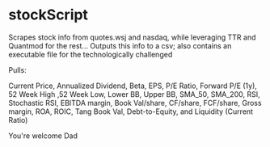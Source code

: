 # stockScript
Scrapes stock info from quotes.wsj and nasdaq, while leveraging TTR and Quantmod for the rest...
Outputs this info to a csv; also contains an executable file for the technologically challenged 

Pulls:

  Current Price, Annualized Dividend, Beta, EPS, P/E Ratio, Forward P/E (1y), 52 Week High ,52 Week Low, Lower BB, Upper BB, SMA_50,         SMA_200, RSI, Stochastic RSI, EBITDA margin, Book Val/share, CF/share, FCF/share, Gross margin, ROA, ROIC, Tang Book Val, 
  Debt-to-Equity, and Liquidity (Current Ratio)

You're welcome Dad
